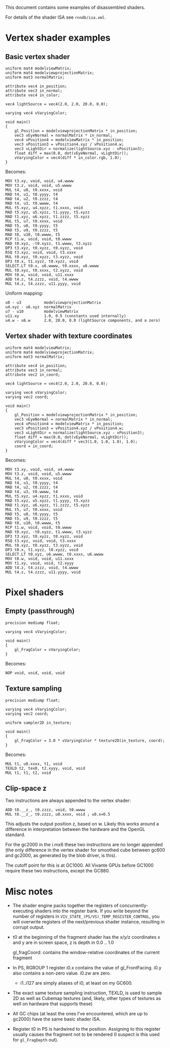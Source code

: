 
This document contains some examples of disassembled shaders.

For details of the shader ISA see `rnndb/isa.xml`.

Vertex shader examples
========================

Basic vertex shader
--------------------

    uniform mat4 modelviewMatrix;
    uniform mat4 modelviewprojectionMatrix;
    uniform mat3 normalMatrix;

    attribute vec4 in_position;
    attribute vec3 in_normal;
    attribute vec4 in_color;

    vec4 lightSource = vec4(2.0, 2.0, 20.0, 0.0);

    varying vec4 vVaryingColor;

    void main()
    {
        gl_Position = modelviewprojectionMatrix * in_position;
        vec3 vEyeNormal = normalMatrix * in_normal;
        vec4 vPosition4 = modelviewMatrix * in_position;
        vec3 vPosition3 = vPosition4.xyz / vPosition4.w;
        vec3 vLightDir = normalize(lightSource.xyz - vPosition3);
        float diff = max(0.0, dot(vEyeNormal, vLightDir));
        vVaryingColor = vec4(diff * in_color.rgb, 1.0);
    }

Becomes:

    MOV t3.xy, void, void, u4.wwww
    MOV t3.z, void, void, u5.wwww
    MUL t4, u0, t0.xxxx, void
    MAD t4, u1, t0.yyyy, t4
    MAD t4, u2, t0.zzzz, t4
    MAD t4, u3, t0.wwww, t4
    MUL t5.xyz, u4.xyzz, t1.xxxx, void
    MAD t5.xyz, u5.xyzz, t1.yyyy, t5.xyzz
    MAD t1.xyz, u6.xyzz, t1.zzzz, t5.xyzz
    MUL t5, u7, t0.xxxx, void
    MAD t5, u8, t0.yyyy, t5
    MAD t5, u9, t0.zzzz, t5
    MAD t0, u10, t0.wwww, t5
    RCP t1.w, void, void, t0.wwww
    MAD t0.xyz, -t0.xyzz, t1.wwww, t3.xyzz
    DP3 t3.xyz, t0.xyzz, t0.xyzz, void
    RSQ t3.xyz, void, void, t3.xxxx
    MUL t0.xyz, t0.xyzz, t3.xyzz, void
    DP3 t0.x, t1.xyzz, t0.xyzz, void
    SELECT.LT t0.x, u6.wwww, t0.xxxx, u6.wwww
    MUL t0.xyz, t0.xxxx, t2.xyzz, void
    MOV t0.w, void, void, u11.xxxx
    ADD t4.z, t4.zzzz, void, t4.wwww
    MUL t4.z, t4.zzzz, u11.yyyy, void

Uniform mapping:

    u0 - u3          modelviewprojectionMatrix
    u4.xyz - u6.xyz  normalMatrix
    u7 - u10         modelviewMatrix
    u11.xy           1.0, 0.5 (constants used internally)
    u4.w - u6.w      2.0, 20.0, 0.0 (lightSource components, and a zero)

Vertex shader with texture coordinates
---------------------------------------

    uniform mat4 modelviewMatrix;
    uniform mat4 modelviewprojectionMatrix;
    uniform mat3 normalMatrix;

    attribute vec4 in_position;
    attribute vec3 in_normal;
    attribute vec2 in_coord;

    vec4 lightSource = vec4(2.0, 2.0, 20.0, 0.0);

    varying vec4 vVaryingColor;
    varying vec2 coord;

    void main()
    {
        gl_Position = modelviewprojectionMatrix * in_position;
        vec3 vEyeNormal = normalMatrix * in_normal;
        vec4 vPosition4 = modelviewMatrix * in_position;
        vec3 vPosition3 = vPosition4.xyz / vPosition4.w;
        vec3 vLightDir = normalize(lightSource.xyz - vPosition3);
        float diff = max(0.0, dot(vEyeNormal, vLightDir));
        vVaryingColor = vec4(diff * vec3(1.0, 1.0, 1.0), 1.0);
        coord = in_coord;
    }

Becomes:

    MOV t3.xy, void, void, u4.wwww
    MOV t3.z, void, void, u5.wwww
    MUL t4, u0, t0.xxxx, void
    MAD t4, u1, t0.yyyy, t4
    MAD t4, u2, t0.zzzz, t4
    MAD t4, u3, t0.wwww, t4
    MUL t5.xyz, u4.xyzz, t1.xxxx, void
    MAD t5.xyz, u5.xyzz, t1.yyyy, t5.xyzz
    MAD t1.xyz, u6.xyzz, t1.zzzz, t5.xyzz
    MUL t5, u7, t0.xxxx, void
    MAD t5, u8, t0.yyyy, t5
    MAD t5, u9, t0.zzzz, t5
    MAD t0, u10, t0.wwww, t5
    RCP t1.w, void, void, t0.wwww
    MAD t0.xyz, -t0.xyzz, t1.wwww, t3.xyzz
    DP3 t3.xyz, t0.xyzz, t0.xyzz, void
    RSQ t3.xyz, void, void, t3.xxxx
    MUL t0.xyz, t0.xyzz, t3.xyzz, void
    DP3 t0.x, t1.xyzz, t0.xyzz, void
    SELECT.LT t0.xyz, u6.wwww, t0.xxxx, u6.wwww
    MOV t0.w, void, void, u11.xxxx
    MOV t1.xy, void, void, t2.xyyy
    ADD t4.z, t4.zzzz, void, t4.wwww
    MUL t4.z, t4.zzzz, u11.yyyy, void

Pixel shaders
==============

Empty (passthrough)
--------------------

    precision mediump float;

    varying vec4 vVaryingColor;

    void main()
    {
        gl_FragColor = vVaryingColor;
    }

Becomes:

    NOP void, void, void, void

Texture sampling
------------------

    precision mediump float;

    varying vec4 vVaryingColor;
    varying vec2 coord;

    uniform sampler2D in_texture;

    void main()
    {
        gl_FragColor = 3.0 * vVaryingColor * texture2D(in_texture, coord);
    }

Becomes:

    MUL t1, u0.xxxx, t1, void
    TEXLD t2, tex0, t2.xyyy, void, void
    MUL t1, t1, t2, void

Clip-space z
--------------

Two instructions are always appended to the vertex shader:

    ADD t0.__z_, t0.zzzz, void, t0.wwww
    MUL t0.__z_, t0.zzzz, u0.xxxx, void ; u0.x=0.5

This adjusts the output position z, based on w. Likely this works around a difference in interpretation between
the hardware and the OpenGL standard.

For the gc2000 in the i.mx6 these two instructions are no longer appended (the only difference in the vertex shader for
smoothed cube between gc600 and gc2000, as generated by the blob driver, is this).

The cutoff point for this is at GC1000. All Vivante GPUs before GC1000 require these two instructions, except
the GC880.

Misc notes
=======================
- The shader engine packs together the registers of concurrently-executing shaders into the register bank.
  If you write beyond the number of registers in `VIV_STATE_(PS/VS)_TEMP_REGISTER_CONTROL`, you will overwrite
  registers of the next/previous shader instance, resulting in corrupt output.


- t0 at the beginning of the fragment shader has the x/y/z coordinates
  x and y are in screen space, z is depth in 0.0 .. 1.0

  gl_fragCoord: contains the window-relative coordinates of the current fragment

- In PS, RGROUP 1 register i0.x contains the value of gl_FrontFacing.
  i0.y also contains a non-zero value. i0.zw are zero.

    - i1..i127 are simply aliases of i0, at least on my GC600.

- The exact same texture sampling instruction, TEXLD, is used to sample 2D as well as Cubemap textures
  (and, likely, other types of textures as well on hardware that supports these)

- All GC chips (at least the ones I've encountered, which are up to gc2000) have the same basic shader ISA.

- Register t0 in PS is hardwired to the position. Assigning to this register usually causes the fragment not to be rendered
  (I suspect is this used for `gl_FragDepth` out).


